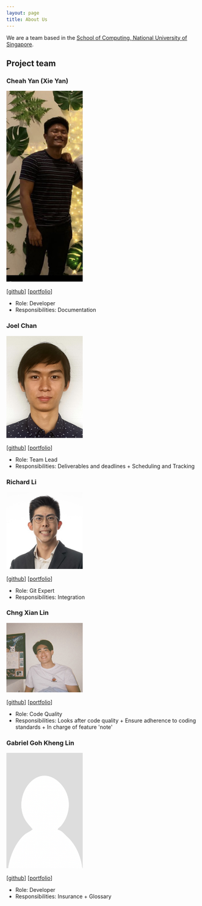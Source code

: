 ```yaml
---
layout: page
title: About Us
---
```


We are a team based in the [School of Computing, National University of Singapore](http://www.comp.nus.edu.sg).

## Project team

### Cheah Yan (Xie Yan)

<img src="images/cheahyan.png" width="200px">


[[github](https://github.com/CheahYan)]
[[portfolio](team/cheahyan.md)]

* Role: Developer
* Responsibilities: Documentation

### Joel Chan

<img src="images/joelchanzhiyang.png" width="200px">

[[github](https://github.com/JoelChanZhiYang/)]
[[portfolio](team/joelchanzhiyang.md)]

* Role: Team Lead
* Responsibilities: Deliverables and deadlines + Scheduling and Tracking

### Richard Li

<img src="images/rldefa.png" width="200px">

[[github](http://github.com/rldefa)] [[portfolio](team/rldefa.md)]

* Role: Git Expert
* Responsibilities: Integration

### Chng Xian Lin

<img src="images/xianlinc.png" width="200px">

[[github](http://github.com/xianlinc)]
[[portfolio](team/xianlinc.md)]

* Role: Code Quality
* Responsibilities: Looks after code quality + Ensure adherence to coding standards + In charge of feature 'note'

### Gabriel Goh Kheng Lin

<img src="images/kawaiigabrielneko.png" width="200px">

[[github](http://github.com/kawaiigabrielneko)]
[[portfolio](team/kawaiigabrielneko.md)]

* Role: Developer
* Responsibilities: Insurance + Glossary
